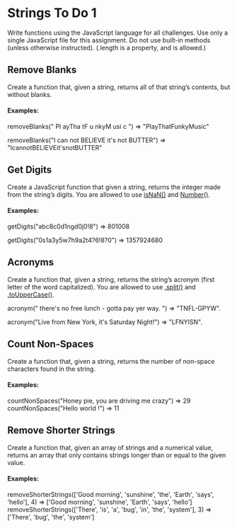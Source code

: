 # Strings To Do 1
Write functions using the JavaScript language for all challenges. Use only a single JavaScript file for this assignment. Do not use built-in methods (unless otherwise instructed). (.length is a property, and is allowed.)

## Remove Blanks
Create a function that, given a string, returns all of that string’s contents, but without blanks. 

#### Examples:

removeBlanks(" Pl ayTha tF u nkyM usi c ") => "PlayThatFunkyMusic"

removeBlanks("I can not BELIEVE it's not BUTTER") => "IcannotBELIEVEit'snotBUTTER"



## Get Digits
Create a JavaScript function that given a string, returns the integer made from the string’s digits. You are allowed to use [isNaN()](https://developer.mozilla.org/en-US/docs/Web/JavaScript/Reference/Global_Objects/isNaN) and [Number()](https://developer.mozilla.org/en-US/docs/Web/JavaScript/Reference/Global_Objects/Number).

#### Examples:

getDigits("abc8c0d1ngd0j0!8") => 801008

getDigits("0s1a3y5w7h9a2t4?6!8?0") => 1357924680



## Acronyms
Create a function that, given a string, returns the string’s acronym (first letter of the word capitalized). You are allowed to use [.split()](https://developer.mozilla.org/en-US/docs/Web/JavaScript/Reference/Global_Objects/String/split) and [.toUpperCase()](https://developer.mozilla.org/en-US/docs/Web/JavaScript/Reference/Global_Objects/String/toUpperCase).

acronym(" there's no free lunch - gotta pay yer way. ") => "TNFL-GPYW". 

acronym("Live from New York, it's Saturday Night!") => "LFNYISN".



## Count Non-Spaces
Create a function that, given a string, returns the number of non-space characters found in the string. 

#### Examples:

countNonSpaces("Honey pie, you are driving me crazy") => 29
countNonSpaces("Hello world !") => 11



## Remove Shorter Strings
Create a function that, given an array of strings and a numerical value, returns an array that only contains strings longer than or equal to the given value.

#### Examples:

removeShorterStrings(['Good morning', 'sunshine', 'the', 'Earth', 'says', 'hello'], 4) => ['Good morning', 'sunshine', 'Earth', 'says', 'hello']
removeShorterStrings(['There', 'is', 'a', 'bug', 'in', 'the', 'system'], 3) => ['There', 'bug', 'the', 'system']